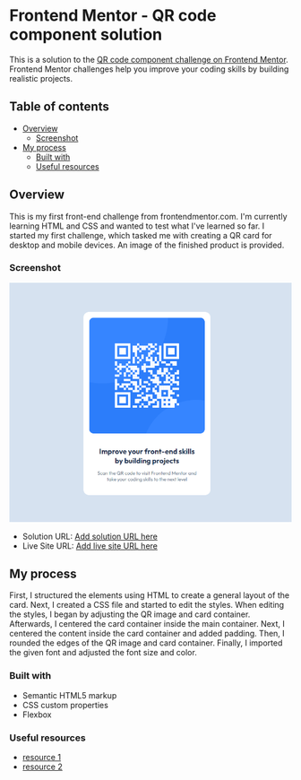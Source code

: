 # Frontend Mentor - QR code component solution

This is a solution to the [QR code component challenge on Frontend Mentor](https://www.frontendmentor.io/challenges/qr-code-component-iux_sIO_H). Frontend Mentor challenges help you improve your coding skills by building realistic projects. 

## Table of contents

- [Overview](#overview)
  - [Screenshot](#screenshot)
- [My process](#my-process)
  - [Built with](#built-with)
  - [Useful resources](#useful-resources)



## Overview

This is my first front-end challenge from frontendmentor.com. I'm currently learning HTML and CSS and wanted to test what I've learned so far. I started my first challenge, which tasked me with creating a QR card for desktop and mobile devices. An image of the finished product is provided.



### Screenshot
![Image of QR card](image.png)


- Solution URL: [Add solution URL here](https://your-solution-url.com)
- Live Site URL: [Add live site URL here](https://your-live-site-url.com)

## My process

First, I structured the elements using HTML to create a general layout of the card. Next, I created a CSS file and started to edit the styles. When editing the styles, I began by adjusting the QR image and card container. Afterwards, I centered the card container inside the main container. Next, I centered the content inside the card container and added padding. Then, I rounded the edges of the QR image and card container. Finally, I imported the given font and adjusted the font size and color.

### Built with

- Semantic HTML5 markup
- CSS custom properties
- Flexbox


### Useful resources

- [resource 1](https://www.w3schools.com/css/default.asp) 
- [resource 2](https://css-tricks.com/snippets/css/a-guide-to-flexbox/) 


